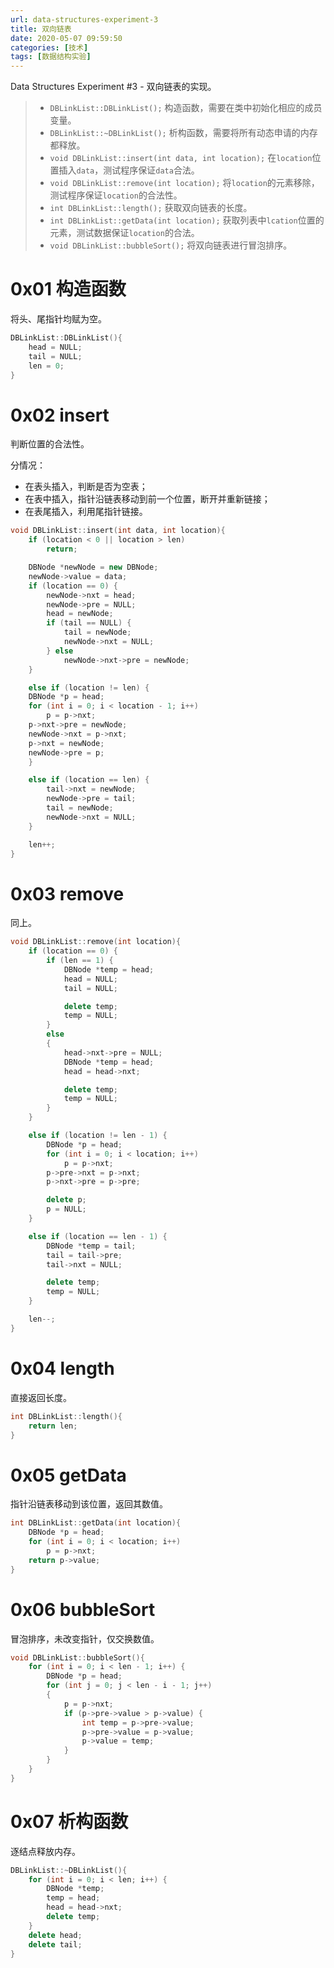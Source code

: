 ```yaml
---
url: data-structures-experiment-3
title: 双向链表
date: 2020-05-07 09:59:50
categories: [技术]
tags: [数据结构实验]
---
```


Data Structures Experiment #3 - 双向链表的实现。

<!--more-->

> - `DBLinkList::DBLinkList();`
>   构造函数，需要在类中初始化相应的成员变量。
> - `DBLinkList::~DBLinkList();`
>   析构函数，需要将所有动态申请的内存都释放。
> - `void DBLinkList::insert(int data, int location);`
>   在`location`位置插入`data`，测试程序保证`data`合法。
> - `void DBLinkList::remove(int location);`
>   将`location`的元素移除，测试程序保证`location`的合法性。
> - `int DBLinkList::length();`
>   获取双向链表的长度。
> - `int DBLinkList::getData(int location);`
>   获取列表中`lcation`位置的元素，测试数据保证`location`的合法。
> - `void DBLinkList::bubbleSort();`
>   将双向链表进行冒泡排序。

# 0x01 构造函数

将头、尾指针均赋为空。

```cpp
DBLinkList::DBLinkList(){
    head = NULL;
    tail = NULL;
    len = 0;
}
```

# 0x02 insert

判断位置的合法性。

分情况：

- 在表头插入，判断是否为空表；
- 在表中插入，指针沿链表移动到前一个位置，断开并重新链接；
- 在表尾插入，利用尾指针链接。

```cpp
void DBLinkList::insert(int data, int location){
    if (location < 0 || location > len)
        return;

    DBNode *newNode = new DBNode;
    newNode->value = data;
    if (location == 0) {
        newNode->nxt = head;
        newNode->pre = NULL;
        head = newNode;
        if (tail == NULL) {
            tail = newNode;
            newNode->nxt = NULL;
        } else
            newNode->nxt->pre = newNode;
    }

    else if (location != len) {
    DBNode *p = head;
    for (int i = 0; i < location - 1; i++)
        p = p->nxt;
    p->nxt->pre = newNode;
    newNode->nxt = p->nxt;
    p->nxt = newNode;
    newNode->pre = p;
    }

    else if (location == len) {
        tail->nxt = newNode;
        newNode->pre = tail;
        tail = newNode;
        newNode->nxt = NULL;
    }

    len++;
}
```

# 0x03 remove

同上。

```cpp
void DBLinkList::remove(int location){
    if (location == 0) {
        if (len == 1) {
            DBNode *temp = head;
            head = NULL;
            tail = NULL;

            delete temp;
            temp = NULL;
        }
        else
        {
            head->nxt->pre = NULL;
            DBNode *temp = head;
            head = head->nxt;

            delete temp;
            temp = NULL;
        }
    }

    else if (location != len - 1) {
        DBNode *p = head;
        for (int i = 0; i < location; i++)
            p = p->nxt;
        p->pre->nxt = p->nxt;
        p->nxt->pre = p->pre;

        delete p;
        p = NULL;
    }

    else if (location == len - 1) {
        DBNode *temp = tail;
        tail = tail->pre;
        tail->nxt = NULL;

        delete temp;
        temp = NULL;
    }

    len--;
}
```

# 0x04 length

直接返回长度。

```cpp
int DBLinkList::length(){
    return len;
}
```

# 0x05 getData

指针沿链表移动到该位置，返回其数值。

```cpp
int DBLinkList::getData(int location){
    DBNode *p = head;
    for (int i = 0; i < location; i++)
        p = p->nxt;
    return p->value;
}
```

# 0x06 bubbleSort

冒泡排序，未改变指针，仅交换数值。

```cpp
void DBLinkList::bubbleSort(){
    for (int i = 0; i < len - 1; i++) {
        DBNode *p = head;
        for (int j = 0; j < len - i - 1; j++)
        {
            p = p->nxt;
            if (p->pre->value > p->value) {
                int temp = p->pre->value;
                p->pre->value = p->value;
                p->value = temp;
            }
        }
    }
}
```

# 0x07 析构函数

逐结点释放内存。

```cpp
DBLinkList::~DBLinkList(){
    for (int i = 0; i < len; i++) {
        DBNode *temp;
        temp = head;
        head = head->nxt;
        delete temp;
    }
    delete head;
    delete tail;
}
```
